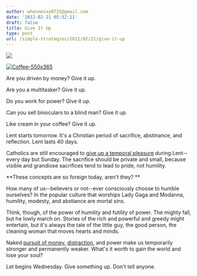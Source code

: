```yaml
---
author: whennessy0725@gmail.com
date: '2012-02-21 05:32:21'
draft: false
title: Give It Up
type: post
url: /simple-strategies/2012/02/21/give-it-up
---
```


![](http://static1.squarespace.com/static/56c87f52356fb0ec8c23c9b7/56d09050d9fd567b5dd38d8b/56d09057d9fd567b5dd38dc2/1456509770807/coffee-550x365-scaled1000.jpg)

  






[![Coffee-550x365](http://static1.squarespace.com/static/56c87f52356fb0ec8c23c9b7/t/56d09101d9fd567b5dd39b4a/1456509185295/coffee-550x365-scaled1000.jpg)
](http://static1.squarespace.com/static/56c87f52356fb0ec8c23c9b7/t/56d09101d9fd567b5dd39b48/1456509185239/coffee-550x365-scaled1000.jpg)







Are you driven by money? Give it up.




Are you a multitasker? Give it up.




Do you work for power? Give it up.




Can you sell binoculars to a blind man? Give it up.




Like cream in your coffee? Give it up.




Lent starts tomorrow. It's a Christian period of sacrifice, abstinance, and reflection. Lent lasts 40 days.




Catholics are still encouraged to [give up a temporal pleasure](http://bustedhalo.com/features/what-works-44-what-are-you-giving-up-for-lent) during Lent--every day but Sunday. The sacrifice should be private and small, because visible and grandiose sacrifices tend to lead to pride, not humility.




**These concepts are so foreign today, aren't they? **




How many of us--believers or not--ever consciously choose to humble ourselves? In the popular culture that worships Lady Gaga and Modanna, humility, modesty, and abstiance are mortal sins.




Think, though, of the power of humility and futility of power. The mighty fall, but he lowly march on. Stories of the rich and powerful and greedy might entertain, but it's always the tale of the little guy, the good person, the cleaning woman that moves hearts and minds.




Naked [pursuit of money](http://blog.startwithwhy.com/refocus/2012/02/purpose-can-not-be-rationalized.html), [distraction](http://the99percent.com/articles/6947/What-Happened-to-Downtime-The-Extinction-of-Deep-Thinking-Sacred-Space), and power make us temporarily stronger and permanently weaker. What's it worth to gain the world and lose your soul?




Let begins Wednesday. Give something up. Don't tell anyone.



